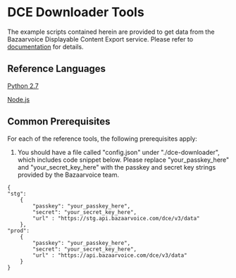 # DCE Downloader Tools

The example scripts contained herein are provided to get data from the Bazaarvoice Displayable Content Export service. Please refer to [documentation](https://developer.bazaarvoice.com/displayable-content-export) for details.

## Reference Languages
[Python 2.7](python)

[Node.js](node)

## Common Prerequisites
For each of the reference tools, the following prerequisites apply:

1. You should have a file called "config.json" under "./dce-downloader", which includes code snippet below. Please replace "your\_passkey\_here" and "your\_secret\_key_here" with the passkey and secret key strings provided by the Bazaarvoice team.
 
```
{
"stg":
    {
        "passkey": "your_passkey_here",
        "secret": "your_secret_key_here",
        "url" : "https://stg.api.bazaarvoice.com/dce/v3/data"
    },
"prod":
    {
        "passkey": "your_passkey_here",
        "secret": "your_secret_key_here",
        "url" : "https://api.bazaarvoice.com/dce/v3/data"
    }
}
```

